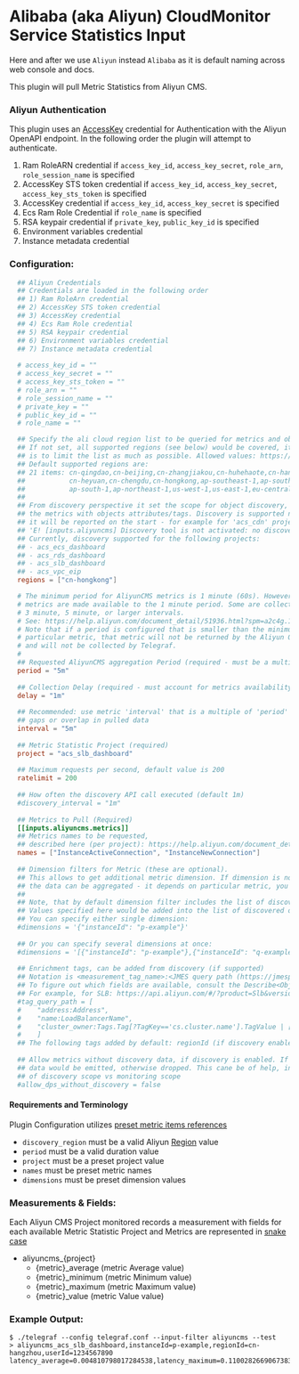 # Alibaba (aka Aliyun) CloudMonitor Service Statistics Input
Here and after we use `Aliyun` instead `Alibaba` as it is default naming across web console and docs.

This plugin will pull Metric Statistics from Aliyun CMS.

### Aliyun Authentication

This plugin uses an [AccessKey](https://www.alibabacloud.com/help/doc-detail/53045.htm?spm=a2c63.p38356.b99.127.5cba21fdt5MJKr&parentId=28572) credential for Authentication with the Aliyun OpenAPI endpoint.
In the following order the plugin will attempt to authenticate.
1. Ram RoleARN credential if `access_key_id`, `access_key_secret`, `role_arn`, `role_session_name` is specified
2. AccessKey STS token credential if `access_key_id`, `access_key_secret`, `access_key_sts_token` is specified
3. AccessKey credential if `access_key_id`, `access_key_secret` is specified
4. Ecs Ram Role Credential if `role_name` is specified
5. RSA keypair credential if `private_key`, `public_key_id` is specified
6. Environment variables credential
7. Instance metadata credential

### Configuration:

```toml
  ## Aliyun Credentials
  ## Credentials are loaded in the following order
  ## 1) Ram RoleArn credential
  ## 2) AccessKey STS token credential
  ## 3) AccessKey credential
  ## 4) Ecs Ram Role credential
  ## 5) RSA keypair credential
  ## 6) Environment variables credential
  ## 7) Instance metadata credential
  
  # access_key_id = ""
  # access_key_secret = ""
  # access_key_sts_token = ""
  # role_arn = ""
  # role_session_name = ""
  # private_key = ""
  # public_key_id = ""
  # role_name = ""

  ## Specify the ali cloud region list to be queried for metrics and objects discovery
  ## If not set, all supported regions (see below) would be covered, it can provide a significant load on API, so the recommendation here 
  ## is to limit the list as much as possible. Allowed values: https://www.alibabacloud.com/help/zh/doc-detail/40654.htm
  ## Default supported regions are:
  ## 21 items: cn-qingdao,cn-beijing,cn-zhangjiakou,cn-huhehaote,cn-hangzhou,cn-shanghai,cn-shenzhen,
  ##           cn-heyuan,cn-chengdu,cn-hongkong,ap-southeast-1,ap-southeast-2,ap-southeast-3,ap-southeast-5,
  ##           ap-south-1,ap-northeast-1,us-west-1,us-east-1,eu-central-1,eu-west-1,me-east-1
  ##
  ## From discovery perspective it set the scope for object discovery, the discovered info can be used to enrich
  ## the metrics with objects attributes/tags. Discovery is supported not for all projects (if not supported, then 
  ## it will be reported on the start - for example for 'acs_cdn' project:
  ## 'E! [inputs.aliyuncms] Discovery tool is not activated: no discovery support for project "acs_cdn"' )
  ## Currently, discovery supported for the following projects:
  ## - acs_ecs_dashboard
  ## - acs_rds_dashboard
  ## - acs_slb_dashboard
  ## - acs_vpc_eip   
  regions = ["cn-hongkong"]

  # The minimum period for AliyunCMS metrics is 1 minute (60s). However not all
  # metrics are made available to the 1 minute period. Some are collected at
  # 3 minute, 5 minute, or larger intervals.
  # See: https://help.aliyun.com/document_detail/51936.html?spm=a2c4g.11186623.2.18.2bc1750eeOw1Pv
  # Note that if a period is configured that is smaller than the minimum for a
  # particular metric, that metric will not be returned by the Aliyun OpenAPI
  # and will not be collected by Telegraf.
  #
  ## Requested AliyunCMS aggregation Period (required - must be a multiple of 60s)
  period = "5m"
  
  ## Collection Delay (required - must account for metrics availability via AliyunCMS API)
  delay = "1m"
  
  ## Recommended: use metric 'interval' that is a multiple of 'period' to avoid
  ## gaps or overlap in pulled data
  interval = "5m"
  
  ## Metric Statistic Project (required)
  project = "acs_slb_dashboard"
  
  ## Maximum requests per second, default value is 200
  ratelimit = 200
  
  ## How often the discovery API call executed (default 1m)
  #discovery_interval = "1m"
  
  ## Metrics to Pull (Required)
  [[inputs.aliyuncms.metrics]]
  ## Metrics names to be requested, 
  ## described here (per project): https://help.aliyun.com/document_detail/28619.html?spm=a2c4g.11186623.6.690.1938ad41wg8QSq
  names = ["InstanceActiveConnection", "InstanceNewConnection"]
  
  ## Dimension filters for Metric (these are optional).
  ## This allows to get additional metric dimension. If dimension is not specified it can be returned or
  ## the data can be aggregated - it depends on particular metric, you can find details here: https://help.aliyun.com/document_detail/28619.html?spm=a2c4g.11186623.6.690.1938ad41wg8QSq
  ##
  ## Note, that by default dimension filter includes the list of discovered objects in scope (if discovery is enabled)
  ## Values specified here would be added into the list of discovered objects.
  ## You can specify either single dimension:      
  #dimensions = '{"instanceId": "p-example"}'
  
  ## Or you can specify several dimensions at once:
  #dimensions = '[{"instanceId": "p-example"},{"instanceId": "q-example"}]'
  
  ## Enrichment tags, can be added from discovery (if supported)
  ## Notation is <measurement_tag_name>:<JMES query path (https://jmespath.org/tutorial.html)>
  ## To figure out which fields are available, consult the Describe<ObjectType> API per project.
  ## For example, for SLB: https://api.aliyun.com/#/?product=Slb&version=2014-05-15&api=DescribeLoadBalancers&params={}&tab=MOCK&lang=GO
  #tag_query_path = [
  #    "address:Address",
  #    "name:LoadBalancerName",
  #    "cluster_owner:Tags.Tag[?TagKey=='cs.cluster.name'].TagValue | [0]"
  #    ]
  ## The following tags added by default: regionId (if discovery enabled), userId, instanceId.
  
  ## Allow metrics without discovery data, if discovery is enabled. If set to true, then metric without discovery
  ## data would be emitted, otherwise dropped. This cane be of help, in case debugging dimension filters, or partial coverage 
  ## of discovery scope vs monitoring scope 
  #allow_dps_without_discovery = false
```

#### Requirements and Terminology

Plugin Configuration utilizes [preset metric items references](https://www.alibabacloud.com/help/doc-detail/28619.htm?spm=a2c63.p38356.a3.2.389f233d0kPJn0)

- `discovery_region` must be a valid Aliyun [Region](https://www.alibabacloud.com/help/doc-detail/40654.htm) value
- `period` must be a valid duration value
- `project` must be a preset project value
- `names` must be preset metric names
- `dimensions` must be preset dimension values

### Measurements & Fields:

Each Aliyun CMS Project monitored records a measurement with fields for each available Metric Statistic
Project and Metrics are represented in [snake case](https://en.wikipedia.org/wiki/Snake_case)

- aliyuncms_{project}
  - {metric}_average     (metric Average value)
  - {metric}_minimum     (metric Minimum value)
  - {metric}_maximum     (metric Maximum value)
  - {metric}_value       (metric Value value)

### Example Output:

```
$ ./telegraf --config telegraf.conf --input-filter aliyuncms --test
> aliyuncms_acs_slb_dashboard,instanceId=p-example,regionId=cn-hangzhou,userId=1234567890 latency_average=0.004810798017284538,latency_maximum=0.1100282669067383,latency_minimum=0.0006084442138671875
```